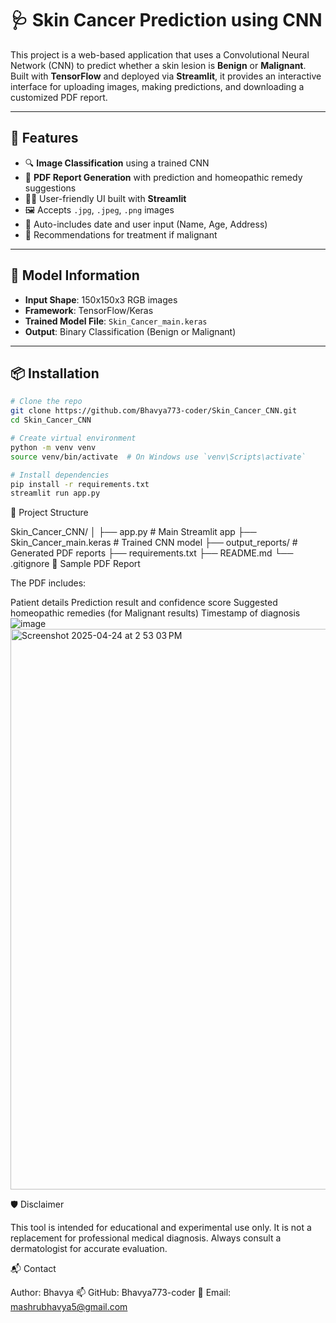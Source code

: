 # 🩺 Skin Cancer Prediction using CNN

This project is a web-based application that uses a Convolutional Neural Network (CNN) to predict whether a skin lesion is **Benign** or **Malignant**. Built with **TensorFlow** and deployed via **Streamlit**, it provides an interactive interface for uploading images, making predictions, and downloading a customized PDF report.

---

## 🚀 Features

- 🔍 **Image Classification** using a trained CNN
- 📄 **PDF Report Generation** with prediction and homeopathic remedy suggestions
- 🧑‍⚕️ User-friendly UI built with **Streamlit**
- 🖼️ Accepts `.jpg`, `.jpeg`, `.png` images
- 📅 Auto-includes date and user input (Name, Age, Address)
- 💊 Recommendations for treatment if malignant

---

## 🧠 Model Information

- **Input Shape**: 150x150x3 RGB images
- **Framework**: TensorFlow/Keras
- **Trained Model File**: `Skin_Cancer_main.keras`
- **Output**: Binary Classification (Benign or Malignant)

---

## 📦 Installation

```bash
# Clone the repo
git clone https://github.com/Bhavya773-coder/Skin_Cancer_CNN.git
cd Skin_Cancer_CNN

# Create virtual environment
python -m venv venv
source venv/bin/activate  # On Windows use `venv\Scripts\activate`

# Install dependencies
pip install -r requirements.txt
streamlit run app.py
```
📁 Project Structure

Skin_Cancer_CNN/
│
├── app.py                  # Main Streamlit app
├── Skin_Cancer_main.keras  # Trained CNN model
├── output_reports/         # Generated PDF reports
├── requirements.txt
├── README.md
└── .gitignore
🧾 Sample PDF Report

The PDF includes:

Patient details
Prediction result and confidence score
Suggested homeopathic remedies (for Malignant results)
Timestamp of diagnosis
![image](https://github.com/user-attachments/assets/35f61ec3-8af5-455b-9de2-97f59e3a08e9)
<img width="897" alt="Screenshot 2025-04-24 at 2 53 03 PM" src="https://github.com/user-attachments/assets/a315cb95-a217-46d2-963d-8bf58cbe6e31" />



🛡️ Disclaimer

This tool is intended for educational and experimental use only. It is not a replacement for professional medical diagnosis. Always consult a dermatologist for accurate evaluation.

📬 Contact

Author: Bhavya
📫 GitHub: Bhavya773-coder
📩 Email: mashrubhavya5@gmail.com



